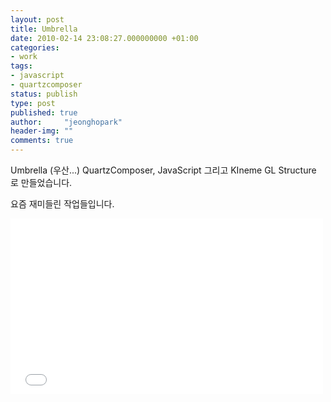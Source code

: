 ```yaml
---
layout: post
title: Umbrella
date: 2010-02-14 23:08:27.000000000 +01:00
categories:
- work
tags:
- javascript
- quartzcomposer
status: publish
type: post
published: true
author:     "jeonghopark"
header-img: ""
comments: true
---
```

<p>Umbrella (우산...) QuartzComposer, JavaScript 그리고 KIneme GL Structure 로 만들었습니다.</p>
<p>요즘 재미들린 작업들입니다.</p>
<iframe src="//player.vimeo.com/video/9415870" width="500" height="281" frameborder="0" webkitallowfullscreen mozallowfullscreen allowfullscreen></iframe>